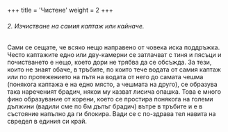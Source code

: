 +++
title = 'Чистене'
weight = 2
+++
###### 2. Изчистване на самия каптаж или кайначе.
Сами се сещате, че всяко нещо направено от човека иска поддръжка. Често каптажите едно или дву-камерни се затлачват с тиня и пясъци и почистването е нещо, което дори не трябва да се обсъжда. За тези, които не знаят обаче, в тръбите, по които тече водата от самия каптаж или по протежението на пътя на водата от него до самата чешма (понякога каптажа е на едно място, а чешмата на друго), се образува така нареченият брадич, някои му казват лисича опашка. Това е много фино образувание от корени, което се простира понякога на големи дължини (вадили сме по 6м дълъг брадич) вътре в тръбите и е в състояние напълно да ги блокира. Вади се с по-здрава тел навита на свредел в единия си край.

